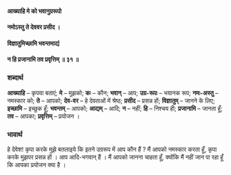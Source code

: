 #### आख्याहि मे को भवानुग्ररूपो
#### नमोऽस्तु ते देववर प्रसीद ।
#### विज्ञातुमिच्छामि भवन्तमाद्यं
#### न हि प्रजानामि तव प्रवृत्तिम् ॥ ३१ ॥

### शब्दार्थ

**आख्याहि** – कृपया बताएं; **मे** – मुझको; **कः** – कौन; **भवान्** – आप; **उग्र-रूपः** – भयानक रूप; **नमः-अस्तु** – नमस्कार को; **ते** – आपको; **देव-वर** – हे देवताओं में श्रेष्ठ; **प्रसीद** – प्रसन्न हों; **विज्ञातुम्** – जानने के लिए; **इच्छामि** – इच्छुक हूँ; **भवन्तम्** – आपको; **आद्यम्** – आदि; **न** – नहीं; **हि** – निश्चय ही; **प्रजानामि** – जानता हूँ; **तव** – आपका; **प्रवृत्तिम्** – प्रयोजन ।

### भावार्थ

हे देवेश! कृपा करके मुझे बतलाइये कि इतने उग्ररूप में आप कौन हैं ? मैं आपको नमस्कार करता हूँ, कृपा करके मुझपर प्रसन्न हों । आप आदि-भगवान् हैं । मैं आपको जानना चाहता हूँ, क्योंकि मैं नहीं जान पा रहा हूँ कि आपका प्रयोजन क्या है ।